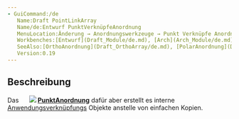 ```yaml
---
- GuiCommand:/de
   Name:Draft PointLinkArray
   Name/de:Entwurf PunktVerknüpfeAnordnung
   MenuLocation:Änderung → Anordnungswerkzeuge → Punkt Verknüpfe Anordnung
   Workbenches:[Entwurf](Draft_Module/de.md), [Arch](Arch_Module/de.md)
   SeeAlso:[OrthoAnordnung](Draft_OrthoArray/de.md), [PolarAnordnung](Draft_PolarArray/de.md), [KreisAnordnung](Draft_CircularArray/de.md), [PfadAnordnung](Draft_PathArray/de.md), [PunktAnordnung](Draft_PointArray/de.md)
   Version:0.19
---
```



</div>

## Beschreibung


<div class="mw-translate-fuzzy">

Das **<img src=images/Draft_PointLinkArray.svg style="width:16px"> <img src=images/Draft_PointArray.svg style="width:Entwurf PunktVerknüpfeAnordnung](Draft_PointLinkArray/de.md)** Werkzeug platziert Kopien einer ausgewählten Form entlang verschiedener ausgewählter Punkte. Es funktioniert auf dieselbe Weise wie **[16px"> [PunktAnordnung](Draft_PointArray/de.md)** dafür aber erstellt es interne [Anwendungsverknüpfungs](App_Link/de.md) Objekte anstelle von einfachen Kopien.


</div>


<div class="mw-translate-fuzzy">





</div>


 
